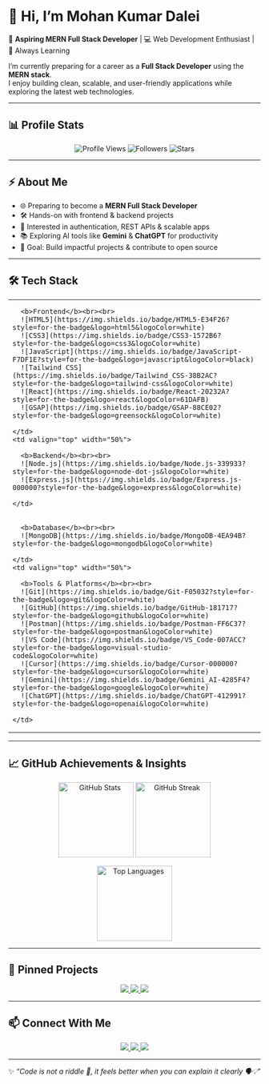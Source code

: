 # 👋 Hi, I’m Mohan Kumar Dalei  

🚀 **Aspiring MERN Full Stack Developer** | 💻 Web Development Enthusiast | 🌱 Always Learning  

I’m currently preparing for a career as a **Full Stack Developer** using the **MERN stack**.  
I enjoy building clean, scalable, and user-friendly applications while exploring the latest web technologies.  

---

## 📊 Profile Stats  

<p align="center">
  <img src="https://komarev.com/ghpvc/?username=mohan-kumar-dalei&label=Profile%20Views&color=0e75b6&style=flat" alt="Profile Views"/>  
  <img src="https://img.shields.io/github/followers/mohan-kumar-dalei?label=Followers&style=social" alt="Followers"/>  
  <img src="https://img.shields.io/github/stars/mohan-kumar-dalei?label=Stars&style=social" alt="Stars"/>  
</p>

---

## ⚡ About Me  
- 🌐 Preparing to become a **MERN Full Stack Developer**  
- 🛠️ Hands-on with frontend & backend projects  
- 🔐 Interested in authentication, REST APIs & scalable apps  
- 📚 Exploring AI tools like **Gemini** & **ChatGPT** for productivity  
- 🎯 Goal: Build impactful projects & contribute to open source  

---
## 🛠️ Tech Stack  

<table>
  <tr>
    <td valign="top" width="50%">
      
      <b>Frontend</b><br><br>
      ![HTML5](https://img.shields.io/badge/HTML5-E34F26?style=for-the-badge&logo=html5&logoColor=white)  
      ![CSS3](https://img.shields.io/badge/CSS3-1572B6?style=for-the-badge&logo=css3&logoColor=white)  
      ![JavaScript](https://img.shields.io/badge/JavaScript-F7DF1E?style=for-the-badge&logo=javascript&logoColor=black)  
      ![Tailwind CSS](https://img.shields.io/badge/Tailwind_CSS-38B2AC?style=for-the-badge&logo=tailwind-css&logoColor=white)  
      ![React](https://img.shields.io/badge/React-20232A?style=for-the-badge&logo=react&logoColor=61DAFB)  
      ![GSAP](https://img.shields.io/badge/GSAP-88CE02?style=for-the-badge&logo=greensock&logoColor=white)  

    </td>
    <td valign="top" width="50%">
      
      <b>Backend</b><br><br>
      ![Node.js](https://img.shields.io/badge/Node.js-339933?style=for-the-badge&logo=node-dot-js&logoColor=white)  
      ![Express.js](https://img.shields.io/badge/Express.js-000000?style=for-the-badge&logo=express&logoColor=white)  

    </td>
  </tr>

  <tr>
    <td valign="top" width="50%">
      
      <b>Database</b><br><br>
      ![MongoDB](https://img.shields.io/badge/MongoDB-4EA94B?style=for-the-badge&logo=mongodb&logoColor=white)  

    </td>
    <td valign="top" width="50%">
      
      <b>Tools & Platforms</b><br><br>
      ![Git](https://img.shields.io/badge/Git-F05032?style=for-the-badge&logo=git&logoColor=white)  
      ![GitHub](https://img.shields.io/badge/GitHub-181717?style=for-the-badge&logo=github&logoColor=white)  
      ![Postman](https://img.shields.io/badge/Postman-FF6C37?style=for-the-badge&logo=postman&logoColor=white)  
      ![VS Code](https://img.shields.io/badge/VS_Code-007ACC?style=for-the-badge&logo=visual-studio-code&logoColor=white)  
      ![Cursor](https://img.shields.io/badge/Cursor-000000?style=for-the-badge&logo=cursor&logoColor=white)  
      ![Gemini](https://img.shields.io/badge/Gemini_AI-4285F4?style=for-the-badge&logo=google&logoColor=white)  
      ![ChatGPT](https://img.shields.io/badge/ChatGPT-412991?style=for-the-badge&logo=openai&logoColor=white)  

    </td>
  </tr>
</table>

---

## 📈 GitHub Achievements & Insights  

<p align="center">
  <img src="https://github-readme-stats.vercel.app/api?username=mohan-kumar-dalei&show_icons=true&theme=radical" alt="GitHub Stats" height="150"/>  
  <img src="https://github-readme-streak-stats.herokuapp.com/?user=mohan-kumar-dalei&theme=radical" alt="GitHub Streak" height="150"/>  
</p>

<p align="center">
  <img src="https://github-readme-stats.vercel.app/api/top-langs/?username=mohan-kumar-dalei&layout=compact&theme=radical" alt="Top Languages" height="150"/>  
</p>

---

## 📌 Pinned Projects  

<p align="center">
  <a href="https://github.com/Mohan-Kumar-Dalei/ApexUI">
    <img src="https://github-readme-stats.vercel.app/api/pin/?username=mohan-kumar-dalei&repo=ApexUI&theme=radical" />
  </a>
  <a href="https://github.com/Mohan-Kumar-Dalei/AI-Powered-Captioner-Frontend">
    <img src="https://github-readme-stats.vercel.app/api/pin/?username=mohan-kumar-dalei&repo=AI-Powered-Captioner-Frontend&theme=radical" />
  </a>
  <a href="https://github.com/Mohan-Kumar-Dalei/ApexOS">
    <img src="https://github-readme-stats.vercel.app/api/pin/?username=mohan-kumar-dalei&repo=ApexOS&theme=radical" />
  </a>
</p>

---

## 📫 Connect With Me  

<p align="center">
  <a href="https://www.linkedin.com/in/mohan-kumar-dalei?utm_source=share&utm_campaign=share_via&utm_content=profile&utm_medium=android_app" target="_blank">
    <img src="https://img.shields.io/badge/LinkedIn-0A66C2?style=for-the-badge&logo=linkedin&logoColor=white"/>
  </a>
  <a href="https://mohankumardalei-portfolio.netlify.app" target="_blank">
    <img src="https://img.shields.io/badge/Portfolio-FF7139?style=for-the-badge&logo=firefox&logoColor=white"/>
  </a>
  <a href="mailto:mohankumardalei2001@gmail.com">
    <img src="https://img.shields.io/badge/Email-D14836?style=for-the-badge&logo=gmail&logoColor=white"/>
  </a>
</p>

---

✨ *“Code is not a riddle 🤔, it feels better when you can explain it clearly 🗣️💡”*
